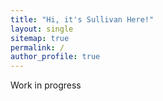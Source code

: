 ```yaml
---
title: "Hi, it's Sullivan Here!"
layout: single
sitemap: true
permalink: /
author_profile: true
---
```


Work in progress
<!--I'm a **Physics student**  in my second year in Msc. Physics of Complex Systems at the University of Turin.
My main interest of research is **BioPhysics** and how we can represent many biological phenomena using physics methods and frameworks in particular Statistical Physics.-->



<!--header:
  overlay_image: /assets/img/turin.jpg
  overlay_filter: 0.5
-->